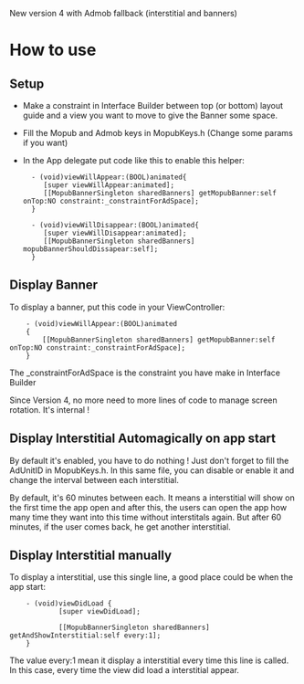 New version 4 with Admob fallback (interstitial and banners)

How to use
==========

Setup
-----

* Make a constraint in Interface Builder between top (or bottom) layout guide and a view you want to move to give the Banner some space.

* Fill the Mopub and Admob keys in MopubKeys.h (Change some params if you want)

* In the App delegate put code like this to enable this helper:


        - (void)viewWillAppear:(BOOL)animated{
           [super viewWillAppear:animated];
           [[MopubBannerSingleton sharedBanners] getMopubBanner:self onTop:NO constraint:_constraintForAdSpace];
        }

        - (void)viewWillDisappear:(BOOL)animated{
           [super viewWillDisappear:animated];
           [[MopubBannerSingleton sharedBanners] mopubBannerShouldDissapear:self];
        }


Display Banner
--------------

To display a banner, put this code in your ViewController:

        - (void)viewWillAppear:(BOOL)animated 
        {
            [[MopubBannerSingleton sharedBanners] getMopubBanner:self onTop:NO constraint:_constraintForAdSpace];
        }

     
The _constraintForAdSpace is the constraint you have make in Interface Builder

Since Version 4, no more need to more lines of code to manage screen rotation. It's internal !


Display Interstitial Automagically on app start
-----------------------------------------------

By default it's enabled, you have to do nothing ! Just don't forget to fill the AdUnitID in MopubKeys.h.
In this same file, you can disable or enable it and change the interval between each interstitial.

By default, it's 60 minutes between each. It means a interstitial will show on the first time the app open and after this, the users can open the app how many time they want into this time without interstitals again.
But after 60 minutes, if the user comes back, he get another interstitial.

Display Interstitial manually
-----------------------------

To display a interstitial, use this single line, a good place could be when the app start:

        - (void)viewDidLoad {
                [super viewDidLoad];
                
                [[MopubBannerSingleton sharedBanners] getAndShowInterstitial:self every:1];
        }

The value every:1 mean it display a interstitial every time this line is called. In this case, every time the view did load a interstitial appear.


